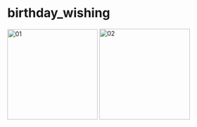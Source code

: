 # birthday_wishing

<img width="205" alt="01" src="https://user-images.githubusercontent.com/74593517/232947020-69249960-e3c7-4103-a4f7-517a89c57c6a.png">
<img width="206" alt="02" src="https://user-images.githubusercontent.com/74593517/232947032-c33d6296-8b2e-4101-9cf2-391472b1e2b5.png">
